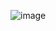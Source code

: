 ![image](https://user-images.githubusercontent.com/64318247/131629800-65b8e956-71ca-44ba-aca1-6370d6f4fd30.png)
